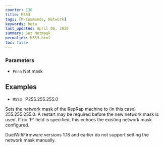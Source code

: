 ```yaml
---
counter: 130
title: M553
tags: [M-Commands, Network] 
keywords: beta 
last_updated: April 06, 2020 
summary: Set Netmask 
permalink: M553.html
toc: false 
---
```



### Parameters

* `Pnnn` Net mask

## Examples

* ` M553  ` P255.255.255.0

Sets the network mask of the RepRap machine to (in this case) 255.255.255.0. A restart may be required before the new network mask is used. If no 'P' field is specified, this echoes the existing network mask configured.

DuetWifiFirmware versions 1.18 and earlier do not support setting the network mask manually.

